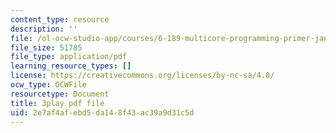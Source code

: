 ```yaml
---
content_type: resource
description: ''
file: /ol-ocw-studio-app/courses/6-189-multicore-programming-primer-january-iap-2007/2e7af4afebd5da148f43ac39a9d31c5d_s8dZi6eqsJU.pdf
file_size: 51785
file_type: application/pdf
learning_resource_types: []
license: https://creativecommons.org/licenses/by-nc-sa/4.0/
ocw_type: OCWFile
resourcetype: Document
title: 3play pdf file
uid: 2e7af4af-ebd5-da14-8f43-ac39a9d31c5d
---
```

